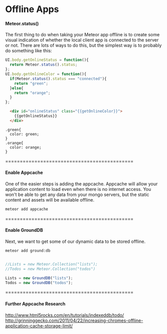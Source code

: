 Offline Apps
============================================

####  Meteor.status()

The first thing to do when taking your Meteor app offline is to create some visual indication of whether the local client app is connected to the server or not.  There are lots of ways to do this, but the simplest way is to probably do something like this:

````js
UI.body.getOnlineStatus = function(){
  return Meteor.status().status;
};
UI.body.getOnlineColor = function(){
  if(Meteor.status().status === "connected"){
    return "green";
  }else{
    return "orange";
  }
};
````

````html
  <div id="onlineStatus" class="{{getOnlineColor}}">
    {{getOnlineStatus}}
  </div>
````

````less
.green{
  color: green;
}
.orange{
  color: orange;
}
````


============================================
####  Enable Appcache  

One of the easier steps is adding the appcache.  Appcache will allow your application content to load even when there is no internet access.  You won't be able to get any data from your mongo servers, but the static content and assets will be available offline.

````sh
meteor add appcache
````

============================================
####  Enable GroundDB

Next, we want to get some of our dynamic data to be stored offline.  
````sh
meteor add ground:db
````


````js

//Lists = new Meteor.Collection("lists");
//Todos = new Meteor.Collection("todos")

Lists = new GroundDB("lists");
Todos = new GroundDB("todos");
````

============================================
####  Further Appcache Research   
http://www.html5rocks.com/en/tutorials/indexeddb/todo/
http://grinninggecko.com/2011/04/22/increasing-chromes-offline-application-cache-storage-limit/
